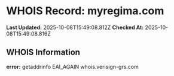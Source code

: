 # WHOIS Record: myregima.com

**Last Updated:** 2025-10-08T15:49:08.812Z
**Checked At:** 2025-10-08T15:49:08.816Z

## WHOIS Information

**error:** getaddrinfo EAI_AGAIN whois.verisign-grs.com

